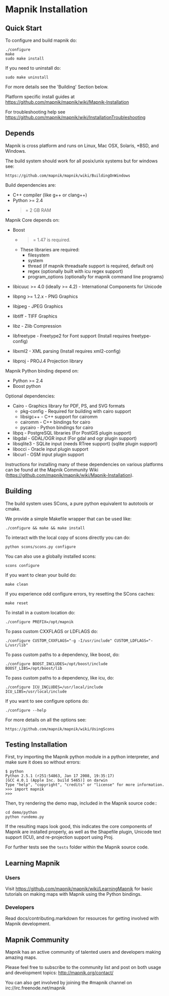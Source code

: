 # Mapnik Installation


## Quick Start

To configure and build mapnik do:

    ./configure
    make
    sudo make install

If you need to uninstall do:

    sudo make uninstall

For more details see the 'Building' Section below.

Platform specific install guides at https://github.com/mapnik/mapnik/wiki/Mapnik-Installation

For troubleshooting help see https://github.com/mapnik/mapnik/wiki/InstallationTroubleshooting


## Depends

Mapnik is cross platform and runs on Linux, Mac OSX, Solaris, *BSD, and Windows.

The build system should work for all posix/unix systems but for windows see:

    https://github.com/mapnik/mapnik/wiki/BuildingOnWindows

Build dependencies are:

 * C++ compiler (like g++ or clang++)
 * Python >= 2.4
 * >= 2 GB RAM

Mapnik Core depends on:

 * Boost
    - >= 1.47 is required.
    - These libraries are required:
      - filesystem
      - system
      - thread (if mapnik threadsafe support is required, default on)
      - regex (optionally built with icu regex support)
      - program_options (optionally for mapnik command line programs)

 * libicuuc >= 4.0 (ideally >= 4.2) - International Components for Unicode
 * libpng >= 1.2.x - PNG Graphics
 * libjpeg - JPEG Graphics
 * libtiff - TIFF Graphics 
 * libz - Zlib Compression
 * libfreetype - Freetype2 for Font support (Install requires freetype-config)
 * libxml2 - XML parsing (Install requires xml2-config)
 * libproj - PROJ.4 Projection library

Mapnik Python binding depend on:

 * Python >= 2.4
 * Boost python

Optional dependencies:

 * Cairo - Graphics library for PDF, PS, and SVG formats
    - pkg-config - Required for building with cairo support
    - libsigc++ - C++ support for cairomm
    - cairomm - C++ bindings for cairo
    - pycairo - Python bindings for cairo
 * libpq - PostgreSQL libraries (For PostGIS plugin support)
 * libgdal - GDAL/OGR input (For gdal and ogr plugin support)
 * libsqlite3 - SQLite input (needs RTree support) (sqlite plugin support)
 * libocci - Oracle input plugin support
 * libcurl - OSM input plugin support

Instructions for installing many of these dependencies on
various platforms can be found at the Mapnik Community Wiki
(https://github.com/mapnik/mapnik/wiki/Mapnik-Installation).



## Building

The build system uses SCons, a pure python equivalent to autotools or cmake.

We provide a simple Makefile wrapper that can be used like:

    ./configure && make && make install

To interact with the local copy of scons directly you can do:

    python scons/scons.py configure

You can also use a globally installed scons:

    scons configure

If you want to clean your build do:

    make clean

If you experience odd configure errors, try resetting the SCons caches:

    make reset

To install in a custom location do:

    ./configure PREFIX=/opt/mapnik

To pass custom CXXFLAGS or LDFLAGS do:

    ./configure CUSTOM_CXXFLAGS="-g -I/usr/include" CUSTOM_LDFLAGS="-L/usr/lib"

To pass custom paths to a dependency, like boost, do:

    ./configure BOOST_INCLUDES=/opt/boost/include BOOST_LIBS=/opt/boost/lib

To pass custom paths to a dependency, like icu, do:

    ./configure ICU_INCLUDES=/usr/local/include ICU_LIBS=/usr/local/include

If you want to see configure options do:

    ./configure --help

For more details on all the options see:

    https://github.com/mapnik/mapnik/wiki/UsingScons


## Testing Installation

First, try importing the Mapnik python module in a python interpreter,
and make sure it does so without errors:

    $ python
    Python 2.5.1 (r251:54863, Jan 17 2008, 19:35:17) 
    [GCC 4.0.1 (Apple Inc. build 5465)] on darwin
    Type "help", "copyright", "credits" or "license" for more information.
    >>> import mapnik
    >>> 

Then, try rendering the demo map, included in the Mapnik source code::

    cd demo/python
    python rundemo.py 

If the resulting maps look good, this indicates the core components of
Mapnik are installed properly, as well as the Shapefile plugin, Unicode
text support (ICU), and re-projection support using Proj.

For further tests see the `tests` folder within the Mapnik source code.


## Learning Mapnik

### Users

Visit https://github.com/mapnik/mapnik/wiki/LearningMapnik for basic tutorials on making maps with Mapnik using the Python bindings.

### Developers

Read docs/contributing.markdown for resources for getting involved with Mapnik development.


## Mapnik Community


Mapnik has an active community of talented users and developers making
amazing maps.

Please feel free to subscribe to the community list and post on both
usage and development topics: http://mapnik.org/contact/

You can also get involved by joining the #mapnik channel on irc://irc.freenode.net/mapnik
